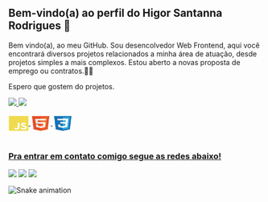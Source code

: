 ## Bem-vindo(a) ao perfil do Higor Santanna Rodrigues 👋

Bem vindo(a), ao meu GitHub. Sou desencolvedor Web Frontend, aqui você encontrará diversos projetos relacionados a minha área de atuação, desde projetos simples a mais complexos. Estou aberto a novas proposta de emprego ou contratos.👨‍💻

Espero que gostem do projetos.

<div>
  <a href="https://github.com/Higor-Santanna">
  <img height="180em" src="https://github-readme-stats.vercel.app/api?username=Higor-Santanna&show_icons=true&theme=tokyonight&include_all_commits=true&count_private=true"/>
  <img height="180em" src="https://github-readme-stats.vercel.app/api/top-langs/?username=Higor-Santanna&layout=compact&langs_count=6&theme=tokyonight"/>
</div>
<div style="display: inline_block"><br>
  <img align="center" alt="Js" height="30" width="40" src="https://raw.githubusercontent.com/devicons/devicon/master/icons/javascript/javascript-plain.svg">
  <img align="center" alt="HTML" height="30" width="40" src="https://raw.githubusercontent.com/devicons/devicon/master/icons/html5/html5-original.svg">
  <img align="center" alt="CSS" height="30" width="40" src="https://raw.githubusercontent.com/devicons/devicon/master/icons/css3/css3-original.svg">
</div>
 
 <br>
 
  ### Pra entrar em contato comigo segue as redes abaixo!
 
<div> 
  <a href="https://www.instagram.com/_higorsr/" target="_blank"><img src="https://img.shields.io/badge/-Instagram-%23E4405F?style=for-the-badge&logo=instagram&logoColor=white" target="_blank"></a>
  <a href = "higorrodrigues44@outlook.com"><img src="https://img.shields.io/badge/-Gmail-%23333?style=for-the-badge&logo=gmail&logoColor=white" target="_blank"></a>
  <a href="" target="_blank"><img src="https://img.shields.io/badge/-LinkedIn-%230077B5?style=for-the-badge&logo=linkedin&logoColor=white" target="_blank"></a> 
 
  ![Snake animation](https://github.com/Higor-Santanna/Higor-Santanna/blob/output/github-contribution-grid-snake.svg)

</div>


